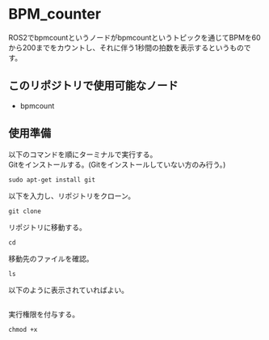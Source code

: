 # BPM_counter
ROS2でbpmcountというノードがbpmcountというトピックを通じてBPMを60から200までをカウントし、それに伴う1秒間の拍数を表示するというものです。
## このリポジトリで使用可能なノード
* bpmcount

## 使用準備
以下のコマンドを順にターミナルで実行する。  
Gitをインストールする。(Gitをインストールしていない方のみ行う。)  
```
sudo apt-get install git
```  
以下を入力し、リポジトリをクローン。  
```
git clone
```  
リポジトリに移動する。  
```
cd
```  
移動先のファイルを確認。  
```
ls
```
以下のように表示されていればよい。
```

```  
実行権限を付与する。  
```
chmod +x
```  
